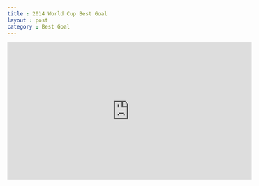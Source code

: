 ```yaml
---
title : 2014 World Cup Best Goal
layout : post
category : Best Goal
---
```


<dl>
<iframe width="560" height="315" src="https://www.youtube.com/embed/kOuafy4zMRw" frameborder="0" allowfullscreen></iframe>
</dl>

